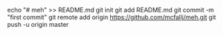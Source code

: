 echo "# meh" >> README.md
git init
git add README.md
git commit -m "first commit"
git remote add origin https://github.com/mcfallj/meh.git
git push -u origin master
